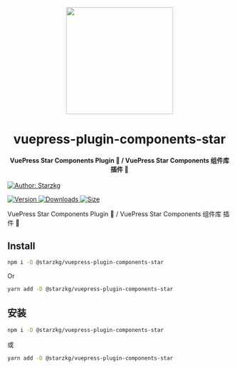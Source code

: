 <!-- markdownlint-disable -->
<p align="center">
  <img width="240" src="https://shentuzhigang.cn/vuepress-theme-star/images/hero.png" style="text-align: center;"/>
</p>
<h1 align="center">vuepress-plugin-components-star</h1>
<h4 align="center">VuePress Star Components Plugin 📄 / VuePress Star Components 组件库 插件 📄</h4>

[![Author: Starzkg](https://img.shields.io/badge/Author-Starzkg-blue.svg?style=for-the-badge)](https://shentuzhigang.cn)

<!-- markdownlint-restore -->

[![Version](https://img.shields.io/npm/v/@starzkg/vuepress-plugin-components-star.svg?style=flat-square&logo=npm) ![Downloads](https://img.shields.io/npm/dm/@starzkg/vuepress-plugin-components-star.svg?style=flat-square&logo=npm) ![Size](https://img.shields.io/bundlephobia/min/@starzkg/vuepress-plugin-components-star?style=flat-square&logo=npm)](https://www.npmjs.com/package/@starzkg/vuepress-plugin-components-star)

VuePress Star Components Plugin 📄 / VuePress Star Components 组件库 插件 📄

## Install

```bash
npm i -D @starzkg/vuepress-plugin-components-star
```

Or

```bash
yarn add -D @starzkg/vuepress-plugin-components-star
```

## 安装

```bash
npm i -D @starzkg/vuepress-plugin-components-star
```

或

```bash
yarn add -D @starzkg/vuepress-plugin-components-star
```
